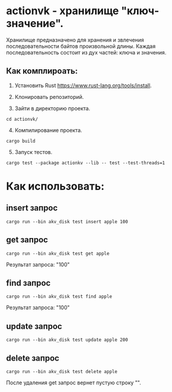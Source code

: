 # actionvk - хранилище "ключ-значение".

Хранилище предназначено для хранения и звлечения
последовательности байтов произвольной длины.
Каждая последовательность состоит из дух частей: ключа и значения.

## Как комплироать:

1. Установить Rust https://www.rust-lang.org/tools/install.

2. Клонировать репозиторий.

3. Зайти в директорию проекта.
```
cd actionvk/
```
4. Компилирование проекта.
```
cargo build
```
5. Запуск тестов.
```
cargo test --package actionkv --lib -- test --test-threads=1
```

# Как использовать:

## insert запрос
 ```
cargo run --bin akv_disk test insert apple 100
 ```

## get запрос
```
cargo run --bin akv_disk test get apple
```
 Результат запроса: "100"

## find запрос
```
cargo run --bin akv_disk test find apple
```
Результат запроса: "100"

## update запрос
```
cargo run --bin akv_disk test update apple 200
```

## delete запрос
```
cargo run --bin akv_disk test delete apple
```
После удаления get запрос вернет пустую строку "".